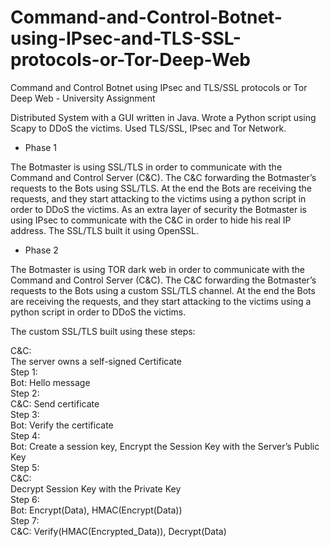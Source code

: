 # Command-and-Control-Botnet-using-IPsec-and-TLS-SSL-protocols-or-Tor-Deep-Web

Command and Control Botnet using IPsec and TLS/SSL protocols or Tor Deep Web - University Assignment

Distributed System with a GUI written in Java.
Wrote a Python script using Scapy to DDoS the victims.
Used TLS/SSL, IPsec and Tor Network.

* Phase 1

The Botmaster is using SSL/TLS in order to communicate with the Command and Control Server (C&C).
The C&C forwarding the Botmaster’s requests to the Bots using SSL/TLS.
At the end the Bots are receiving the requests, and they start attacking to the victims using a python script in order to DDoS the victims.
As an extra layer of security the Botmaster is using IPsec to communicate with the C&C in order to hide his real IP address.
The SSL/TLS built it using OpenSSL.

* Phase 2

The Botmaster is using TOR dark web in order to communicate with the Command and Control Server (C&C). The C&C forwarding the Botmaster’s requests to the Bots using a custom SSL/TLS channel. At the end the Bots are receiving the requests, and they start attacking to the victims using a python script in order to DDoS the victims.

The custom SSL/TLS built using these steps:  

C&C:  
The server owns a self-signed Certificate  
Step 1:  
Bot: Hello message  
Step 2:  
C&C: Send certificate  
Step 3:  
Bot: Verify the certificate  
Step 4:  
Bot: Create a session key, Encrypt the Session Key with the Server’s Public Key  
Step 5:  
C&C:  
Decrypt Session Key with the Private Key  
Step 6:  
Bot: Encrypt(Data), HMAC(Encrypt(Data))  
Step 7:  
C&C: Verify(HMAC(Encrypted_Data)), Decrypt(Data)
